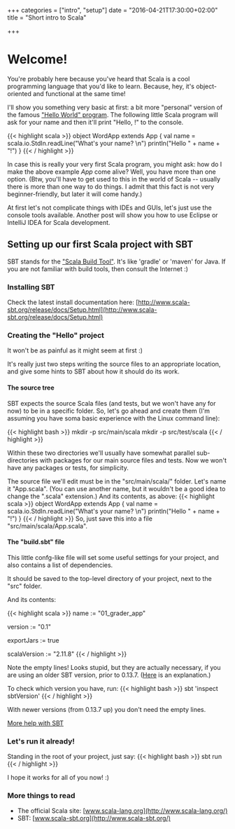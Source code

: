 +++
categories = ["intro", "setup"]
date = "2016-04-21T17:30:00+02:00"
title = "Short intro to Scala"

+++

# Welcome!

You're probably here because you've heard that Scala is a cool programming language
that you'd like to learn. Because, hey, it's object-oriented and functional at the same time!

I'll show you something very basic at first: a bit more "personal" version
of the famous 
["Hello World" program](https://en.wikipedia.org/wiki/%22Hello,_World!%22_program).
The following little Scala program will ask for your name and then it'll print "Hello, <You>!" to the console.

{{< highlight scala >}}
object WordApp extends App {
  val name = scala.io.StdIn.readLine("What's your name? \n")
  println("Hello " + name + "!")
}
{{< / highlight >}}

In case this is really your very first Scala program, 
you might ask: how do I make the above example _App_ come alive?
Well, you have more than one option. (Btw, you'll have to get used to this in the world of Scala -- usually there is more than one way to do things. I admit that this fact is not very
beginner-friendly, but later it will come handy.) 

At first let's not complicate things with IDEs and GUIs, let's just use the
console tools available. Another post will show you how to use Eclipse or IntelliJ IDEA for
Scala development.

## Setting up our first Scala project with SBT
SBT stands for the ["Scala Build Tool"](http://www.scala-sbt.org/). It's like 'gradle' or 'maven' for Java.
If you are not familiar with build tools, then consult the Internet :)

### Installing SBT
Check the latest install documentation here:
[http://www.scala-sbt.org/release/docs/Setup.html](http://www.scala-sbt.org/release/docs/Setup.html)

### Creating the "Hello" project
It won't be as painful as it might seem at first :)

It's really just two steps writing the source files to an appropriate location,
and give some hints to SBT about how it should do its work.

#### The source tree

SBT expects the source Scala files (and tests, but we won't have any for now) to be
in a specific folder. So, let's go ahead and create them (I'm assuming you have
soma basic experience with the Linux command line):

{{< highlight bash >}}
mkdir -p src/main/scala
mkdir -p src/test/scala
{{< / highlight >}}

Within these two directories we'll usually have somewhat parallel sub-directories
with packages for our main source files and tests. Now we won't have any packages or tests,
for simplicity.

The source file we'll edit must be in the "src/main/scala/" folder. Let's name it
"App.scala". (You can use another name, but it wouldn't be a good idea to change
the ".scala" extension.) 
And its contents, as above:
{{< highlight scala >}}
object WordApp extends App {
  val name = scala.io.StdIn.readLine("What's your name? \n")
  println("Hello " + name + "!")
}
{{< / highlight >}}
So, just save this into a file "src/main/scala/App.scala".


#### The "build.sbt" file

This little confg-like file will set some useful settings for your project,
and also contains a list of dependencies.

It should be saved to the top-level directory of your project, next to the "src" folder.

And its contents:

{{< highlight scala >}}
name := "01_grader_app"

version := "0.1"

exportJars := true

scalaVersion := "2.11.8"
{{< / highlight >}}

Note the empty lines! Looks stupid, but they are actually necessary, if you are 
using an older SBT version, prior to 0.13.7.
([Here](http://stackoverflow.com/questions/21780787/why-does-sbt-version-%E2%89%A4-0-13-6-require-blank-lines-between-settings-in-sbt-fil) is an explanation.)

To check which version you have, run:
{{< highlight bash >}}
sbt 'inspect sbtVersion'
{{< / highlight >}}

With newer versions (from 0.13.7 up) you don't need the empty lines.

[More help with SBT](http://scalatutorials.com/beginner/2013/07/18/getting-started-with-sbt/)

### Let's run it already!

Standing in the root of your project, just say:
{{< highlight bash >}}
sbt run
{{< / highlight >}}

I hope it works for all of you now! :)

### More things to read
 - The official Scala site: [www.scala-lang.org](http://www.scala-lang.org/)
 - SBT: [www.scala-sbt.org](http://www.scala-sbt.org/)



